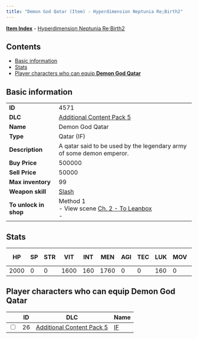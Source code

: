 ```yaml
---
title: "Demon God Qatar (Item) - Hyperdimension Neptunia Re;Birth2"
---
```


[**Item Index**](/neptunia/rb2/item/index.html) - [Hyperdimension Neptunia Re;Birth2](/neptunia/rb2)

## Contents

- [Basic information](#basic-information)
- [Stats](#stats)
- [Player characters who can equip **Demon God Qatar**](#player-characters-who-can-equip-demon-god-qatar)

## Basic information

|   |   |
| -- | -- |
| **ID** | 4571 |
| **DLC** | [Additional Content Pack 5](/neptunia/rb2/dlc/13-pack5.html) |
| **Name** | Demon God Qatar |
| **Type** | Qatar (IF) |
| **Description** | A qatar said to be used by the legendary army of some demon emperor. |
| **Buy Price** | 500000 |
| **Sell Price** | 50000 |
| **Max inventory** | 99 |
| **Weapon skill** | [Slash](/neptunia/rb2/skill/13-3202-slash.html) |
| **To unlock in shop** | Method 1<br />- View scene [Ch. 2 - To Leanbox](/neptunia/rb2/scene/0-201-ch-2-to-leanbox.html)<br />-  |

## Stats

| HP | SP | STR | VIT | INT | MEN | AGI | TEC | LUK | MOV | Fire res. | Ice res. | Wind res. | Lightning res. |
| -- | -- | --- | --- | --- | --- | --- | --- | --- | --- | --------- | -------- | --------- | -------------- |
| 2000 | 0 | 0 | 1600 | 160 | 1760 | 0 | 0 | 160 | 0 | 0 | 0 | 0 | 0 |

## Player characters who can equip **Demon God Qatar**

|    | ID | DLC | Name |
| -- | -- | --- | ---- |
| <input type="checkbox" id="rb2-player-13-26" class="trackbox" /> | 26 | [Additional Content Pack 5](/neptunia/rb2/dlc/13-pack5.html) | [IF](/neptunia/rb2/player/13-26-if.html) |